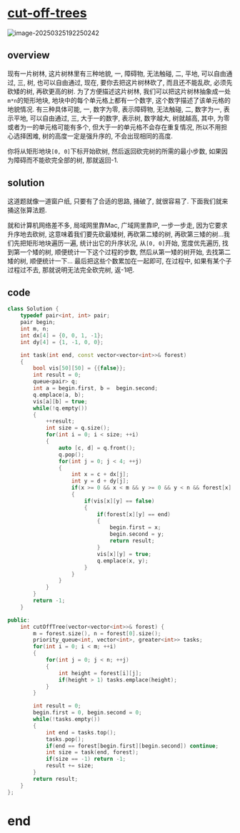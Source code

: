 # [cut-off-trees](https://leetcode.cn/problems/cut-off-trees-for-golf-event)

![image-20250325192250242](https://md-wind.oss-cn-nanjing.aliyuncs.com/md/20250325192250465.png)

## overview

现有一片树林, 这片树林里有三种地貌, 一, 障碍物, 无法触碰, 二, 平地, 可以自由通过, 三, 树, 也可以自由通过, 现在, 要你去把这片树林砍了, 而且还不能乱砍, 必须先砍矮的树, 再砍更高的树.                                    为了方便描述这片树林, 我们可以把这片树林抽象成一处`m*n`的矩形地块, 地块中的每个单元格上都有一个数字, 这个数字描述了该单元格的地貌情况. 有三种具体可能, 一, 数字为零, 表示障碍物, 无法触碰, 二, 数字为一, 表示平地, 可以自由通过, 三, 大于一的数字, 表示树, 数字越大, 树就越高, 其中, 为零或者为一的单元格可能有多个, 但大于一的单元格不会存在重复情况, 所以不用担心选择困难, 树的高度一定是强升序的, 不会出现相同的高度.

你将从矩形地块`[0, 0]`下标开始砍树, 然后返回砍完树的所需的最小步数, 如果因为障碍而不能砍完全部的树, 那就返回-1.

## solution

这道题就像一道窗户纸, 只要有了合适的思路, 捅破了, 就很容易了. 下面我们就来捅这张算法题. 

就和计算机网络差不多, 局域网里靠Mac, 广域网里靠IP, 一步一步走, 因为它要求升序地去砍树, 这意味着我们要先砍最矮树, 再砍第二矮的树, 再砍第三矮的树...我们先把矩形地块遍历一遍, 统计出它的升序状况, 从`[0, 0]`开始, 宽度优先遍历, 找到第一个矮的树, 顺便统计一下这个过程的步数, 然后从第一矮的树开始, 去找第二矮的树, 顺便统计一下...   最后把这些个数累加在一起即可, 在过程中, 如果有某个子过程过不去, 那就说明无法完全砍完树,  返-1吧. 

## code

```cpp
class Solution {
    typedef pair<int, int> pair;
    pair begin;
    int m, n;
    int dx[4] = {0, 0, 1, -1};
    int dy[4] = {1, -1, 0, 0};

    int task(int end, const vector<vector<int>>& forest)
    {
        bool vis[50][50] = {{false}};
        int result = 0;
        queue<pair> q;
        int a = begin.first, b =  begin.second;
        q.emplace(a, b);
        vis[a][b] = true;
        while(!q.empty())
        {
            ++result;
            int size = q.size();
            for(int i = 0; i < size; ++i)
            {
                auto [c, d] = q.front();
                q.pop();
                for(int j = 0; j < 4; ++j)
                {
                    int x = c + dx[j];
                    int y = d + dy[j];
                    if(x >= 0 && x < m && y >= 0 && y < n && forest[x][y] > 0)
                    {
                        if(vis[x][y] == false)
                        {
                            if(forest[x][y] == end) 
                            {
                                begin.first = x;
                                begin.second = y;
                                return result;
                            }
                            vis[x][y] = true;
                            q.emplace(x, y);
                        }
                    }
                }
            }
        }
        return -1;
    }

public:
    int cutOffTree(vector<vector<int>>& forest) {
        m = forest.size(), n = forest[0].size();
        priority_queue<int, vector<int>, greater<int>> tasks;
        for(int i = 0; i < m; ++i)
        {
            for(int j = 0; j < n; ++j)
            {
                int height = forest[i][j];
                if(height > 1) tasks.emplace(height);
            }
        } 

        int result = 0;
        begin.first = 0, begin.second = 0;
        while(!tasks.empty())
        {
            int end = tasks.top();
            tasks.pop();
            if(end == forest[begin.first][begin.second]) continue;
            int size = task(end, forest);
            if(size == -1) return -1;
            result += size;
        }
        return result;
    }
};
```

# end